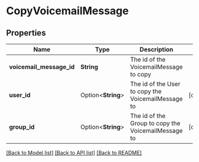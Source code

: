 # CopyVoicemailMessage

## Properties

Name | Type | Description | Notes
------------ | ------------- | ------------- | -------------
**voicemail_message_id** | **String** | The id of the VoicemailMessage to copy | 
**user_id** | Option<**String**> | The id of the User to copy the VoicemailMessage to | [optional]
**group_id** | Option<**String**> | The id of the Group to copy the VoicemailMessage to | [optional]

[[Back to Model list]](../README.md#documentation-for-models) [[Back to API list]](../README.md#documentation-for-api-endpoints) [[Back to README]](../README.md)


